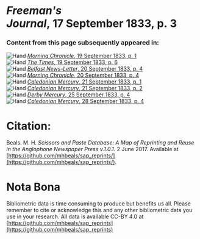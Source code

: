 # *Freeman's Journal*, 17 September 1833, p. 3  
  
### Content from this page subsequently appeared in:  
![Hand](http://scissorsandpaste.net/wp-content/uploads/2017/06/smallhandpointer.png) [*Morning Chronicle*, 19 September 1833, p. 1](https://mhbeals.github.io/sap_html/Morning-Chronicle/Morning-Chronicle-19-September-1833-p-1)  
![Hand](http://scissorsandpaste.net/wp-content/uploads/2017/06/smallhandpointer.png) [*The Times*, 19 September 1833, p. 6](https://mhbeals.github.io/sap_html/The-Times/The-Times-19-September-1833-p-6)  
![Hand](http://scissorsandpaste.net/wp-content/uploads/2017/06/smallhandpointer.png) [*Belfast News-Letter*, 20 September 1833, p. 4](https://mhbeals.github.io/sap_html/Belfast-News-Letter/Belfast-News-Letter-20-September-1833-p-4)  
![Hand](http://scissorsandpaste.net/wp-content/uploads/2017/06/smallhandpointer.png) [*Morning Chronicle*, 20 September 1833, p. 4](https://mhbeals.github.io/sap_html/Morning-Chronicle/Morning-Chronicle-20-September-1833-p-4)  
![Hand](http://scissorsandpaste.net/wp-content/uploads/2017/06/smallhandpointer.png) [*Caledonian Mercury*, 21 September 1833, p. 1](https://mhbeals.github.io/sap_html/Caledonian-Mercury/Caledonian-Mercury-21-September-1833-p-1)  
![Hand](http://scissorsandpaste.net/wp-content/uploads/2017/06/smallhandpointer.png) [*Caledonian Mercury*, 21 September 1833, p. 2](https://mhbeals.github.io/sap_html/Caledonian-Mercury/Caledonian-Mercury-21-September-1833-p-2)  
![Hand](http://scissorsandpaste.net/wp-content/uploads/2017/06/smallhandpointer.png) [*Derby Mercury*, 25 September 1833, p. 4](https://mhbeals.github.io/sap_html/Derby-Mercury/Derby-Mercury-25-September-1833-p-4)  
![Hand](http://scissorsandpaste.net/wp-content/uploads/2017/06/smallhandpointer.png) [*Caledonian Mercury*, 28 September 1833, p. 4](https://mhbeals.github.io/sap_html/Caledonian-Mercury/Caledonian-Mercury-28-September-1833-p-4)  


# Citation: 

Beals. M. H. *Scissors and Paste Database: A Map of Reprinting and Reuse in the Anglophone Newspaper Press v.1.0.1.* 2 June 2017. Available at [https://github.com/mhbeals/sap_reprints/](https://github.com/mhbeals/sap_reprints/). 

# Nota Bona

Bibliometric data is time consuming to produce but benefits us all. Please remember to cite or acknowledge this and any other bibliometric data you use in your research. All data is available CC-BY 4.0 at [https://github.com/mhbeals/sap_reprints](https://github.com/mhbeals/sap_reprints)